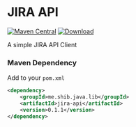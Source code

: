 # JIRA API
[![Maven Central](https://maven-badges.herokuapp.com/maven-central/me.shib.java.lib/jira-api/badge.svg)](https://maven-badges.herokuapp.com/maven-central/me.shib.java.lib/jira-api)
[![Download](https://api.bintray.com/packages/shibme/maven/jira-api/images/download.svg)](https://bintray.com/shibme/maven/jira-api/_latestVersion)

A simple JIRA API Client

### Maven Dependency
Add to your `pom.xml`
```xml
<dependency>
	<groupId>me.shib.java.lib</groupId>
    <artifactId>jira-api</artifactId>
    <version>0.1.1</version>
</dependency>
```
